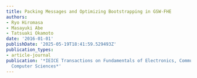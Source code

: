 ```yaml
---
title: Packing Messages and Optimizing Bootstrapping in GSW-FHE
authors:
- Ryo Hiromasa
- Masayuki Abe
- Tatsuaki Okamoto
date: '2016-01-01'
publishDate: '2025-05-19T18:41:59.529493Z'
publication_types:
- article-journal
publication: '*IEICE Transactions on Fundamentals of Electronics, Communications and
  Computer Sciences*'
---
```

